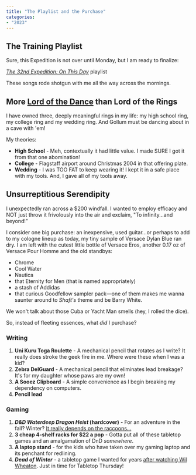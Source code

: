 ```yaml
---
title: "The Playlist and the Purchase"
categories:
- "2023"
---
```


##  The Training Playlist

Sure, this Expedition is not over until Monday, but I am ready to finalize:

[*The 32nd Expedition: On This Day*](https://music.youtube.com/playlist?list=PL5J6jDzx3kTcVL-aArjygJoWo6YADUeV8&feature=share) playlist 

These songs rode shotgun with me all the way across the mornings.

## More [Lord of the Dance](https://music.youtube.com/playlist?list=OLAK5uy_kF99jomvG-w-HLMuQjHhFXczeDzy05iRk&feature=share) than Lord of the Rings

I have owned three, deeply meaningful rings in my life: my high school ring, my college ring and my wedding ring.  And Gollum must be dancing about in a cave with 'em!

My theories:

* **High School** - Meh, contextually it had little value.  I made SURE I got it from that one abomination!
* **College** - Flagstaff airport around Christmas 2004 in that offering plate. 
* **Wedding** - I was TOO FAT to keep wearing it!  I kept it in a safe place with my tools.  And, I gave all of my tools away. 

## Unsurreptitious Serendipity

I unexpectedly ran across a $200 windfall.  I wanted to employ efficacy and NOT just throw it frivolously into the air and exclaim, "To infinity...and beyond!" 

I consider one big purchase: an inexpensive, used guitar...or perhaps to add to my cologne lineup as today, my tiny sample of Versace Dylan Blue ran dry.  I am left with the cutest little bottle of Versace Eros, another 0.17 oz of Versace Pour Homme and the old standbys: 

* Chrome
* Cool Water
* Nautica
* that Eternity for Men (that is named appropriately)
* a stash of Addidas 
* that curious Goodfellow sampler pack—one of them makes me wanna saunter around to *Shaft's* theme and be Barry White.  

We won't talk about those Cuba or Yacht Man smells (hey, I rolled the dice).

So, instead of fleeting essences, what *did* I purchase?

### Writing

1. **Uni Kuru Toga Roulette** - A mechanical pencil that rotates as I write?  It really does stroke the geek fire in me.  Where were these when I was a kid?
1. **Zebra DelGuard** - A mechanical pencil that eliminates lead breakage? It's for my daughter whose paws are my own!
1. **A Sooez Clipboard** - A simple convenience as I begin breaking my dependency on computers.
1. **Pencil lead**

### Gaming

1. ***D&D Waterdeep Dragon Heist* (hardcover)** -  For an adventure in the fall? Winter?  [It really depends on the raccoons...](https://www.youtube.com/watch?v=dcA0WbJt5ek)
1. **3 cheap 4-shelf racks for $22 a pop** - Gotta put all of these tabletop games and an amalgamation of DnD *somewhere*.
1. **A laptop stand** - for the kids who have taken over my gaming laptop and its penchant for redlining.
1. ***Dead of Winter*** - a tabletop game I wanted for years [after watching Wil Wheaton](https://www.youtube.com/watch?v=bG-iUxJcoXc).  Just in time for Tabletop Thursday!

